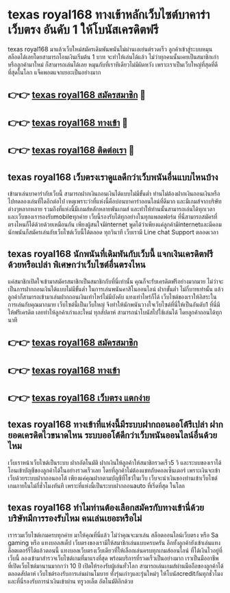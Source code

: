 # texas royal168 ทางเข้าหลักเว็บไซต์บาคาร่าเว็บตรง อันดับ 1 ให้โบนัสเครดิตฟรี

texas royal168 มาแล้วเว็บใหม่สมัครเดิมพันพนันไม่ผ่านเอเย่นต์รวดเร็ว ลูกค้าเข้าสู่ระบบหมุนสล็อตได้เลยโดยสามารถโอนเงินเริ่มต้น 1 บาท จะทำให้เล่นได้แล้ว ไม่ว่าทุกคนนั้นเคยเป็นสมาชิกเก่าหรือลูกค้ามาใหม่ ก็สามารถเล่นได้เลย หมุนกับที่เราทีเดียวไม่มีผิดหวัง เพราะเราเป็นเว็บใหญ่ที่สุดที่ดีที่สุดในโลก แจ็คพอตแจกเยอะเป็นอย่างมาก

## 👉👉 [texas royal168 สมัครสมาชิก](https://bit.ly/3Ckzg5n) 🎰
## 👉👉 [texas royal168 ทางเข้า](https://bit.ly/3Ckzg5n) 🎰
## 👉👉 [texas royal168 ติดต่อเรา](https://bit.ly/3Ckzg5n) 🎰

## texas royal168 เว็บตรงเราดูแลดีกว่าเว็บพนันอื่นแบบไหนบ้าง
เข้ามาเล่นบาคาร่ากับเว็บนี้ สามารถฝากเงินถอนเงินได้แบบไม่มีขั้นต่ำ ท่านไม่ต้องฝากเงินถอนเงินหรือไปทดลองเล่นที่ใดอีกต่อไป เหตุเพราะว่าที่แห่งนี้คือบ่อนบาคาร่าออนไลน์ที่ดีมาก และมีเกมส์จากบริษัทต่างๆหลากหลาย รวมถึงที่แห่งนี้มีเกมส์หลักหลายพันเกมส์ และทำให้ท่านนั้นสามารถเล่นได้ทุกเวลา และเว็บของเรารองรับmobileทุกค่าย เว็บนี้รองรับได้ทุกอย่างในทุกแพลตฟอร์ม ที่นี่สามารถสมัครที่ตรงไหนก็ได้ด้วยด้วยเหมือนกัน เพียงผู้สนใจมีinternet พูดได้ว่าเพียงแค่ลูกค้ามีinternetและมีคอม นักพนันก็สมัครเล่นกับเว็บไซต์เว็บนี้ได้ตลอด ทุกวินาที เว็บเรามี Line chat Support ตลอดเวลา

## texas royal168 นักพนันที่เดิมพันกับเว็บนี้ แจกเงินเครดิตฟรีด้วยหรือเปล่า พิเศษกว่าเว็บไซต์อื่นตรงไหน
แค่สมาชิกเปิดใจเข้ามาสมัครสมาชิกเป็นสมาชิกกับที่นี่เท่านั้น คุณก็จะรับเครดิตฟรีอย่างมากมาย ไม่ว่าจะเป็นการฝากถอนเงินได้แบบไม่มีขั้นต่ำ ในการเล่นพนันคาสิโนออนไลน์ ฝากขั้นต่ำ ไม่กี่บาทเท่านั้น แล้วลูกค้าก็สามารถเข้ามาเล่นฝากถอนเงินเท่าไหร่ไม่มีบังคับ แทงเท่าไหร่ก็ได้ เว็บไซต์ของเราให้อิสระในการเล่นกับคุณมากมาย เว็บไซต์นี้เป็นเว็บใหญ่ จึงทำให้นักพนันวางใจเว็บไซต์ที่นี่ให้เป็นอันดับ1 ที่นี่มีให้ฟรีเครดิต เลยทำให้ลูกค้าเก่าและใหม่ ทุกสัปดาห์ สามารถนำโบนัสไปใช้เล่นได้ โดยลูกค้าถอนได้ทุกนาที

## 👉👉 [texas royal168 สมัครสมาชิก](https://bit.ly/3Ckzg5n)
## 👉👉 [texas royal168 ทางเข้า](https://bit.ly/3Ckzg5n)
## 👉👉 [texas royal168 เว็บตรง แตกง่าย](https://bit.ly/3Ckzg5n)

## texas royal168 ทางเข้าที่แห่งนี้มีระบบฝากถอนออโต้รึเปล่า ฝากยอดเครดิตไวขนาดไหน ระบบออโต้ดีกว่าเว็บพนันออนไลน์อื่นด้วยไหม
เว็บเราหน้าเว็บไซต์เป็นระบบ ฝากอัตโนมัติ ฝากเงินให้ลูกค้าให้สมาชิกรวดเร็ว5 วิ และระบบของเราได้โอนเข้าบัญชีของลูกค้าได้ในอย่างรวดเร็วเลย โดยที่ลูกค้าไม่ต้องแชทกับคอลเซ็นเตอร์ เพราะเงินจะเข้าเว็บด้วยระบบฝากถอนออโต้ เพียงแค่คุณฝากตามบัญชีที่โชว์ในเว็บ เว็บจะนำเงินของท่านเข้าเว็บไซต์เกมภายในไม่กี่ชั่วโมงทันที เพราะที่แห่งนี้เป็นระบบฝากถอนauto ที่เริ่ดที่สุด ในโลก

## texas royal168 ทำไมท่านต้องเลือกสมัครกับทางเข้านี่ด้วย บริษัทมีการรองรับไหม คนเล่นเยอะหรือไม่
เรารวมเว็บไซต์เกมครบทุกค่าย มาให้คุณที่นี่แล้ว ไม่ว่าคุณจะมาเล่น สล็อตออนไลน์เว็บตรง หรือ Sa gaming หรือ แทงบอลสเต็ป เว็บตรงของเรามีให้สมาชิกเล่นแบบครบครัน อีกทั้งลูกค้ายังเข้าเล่นแทงล็อตเตอร์รี่ได้แล้วตอนนี้ แทงบอลเว็บตรงเว็บเดียวที่ให้เลือกเล่นครบทุกเกมส์ออนไลน์ ที่ได้เงินไวอยู่ที่เว็บนี้ ลองเข้ามาสำรวจเว็บไซต์เกมที่มาแรงที่สุด พร้อมบริการที่รวดเร็วเป็นอย่างมาก เราเป็นมืออาชีพ ที่เปิดเว็บไซต์มานานมากกว่า 10 ปี เปิดให้รองรับผู้เล่นทั่วโลก สามารถเล่นเกมส์ผ่านมือถือของลูกค้าได้ตลอดสัปดาห์ เว็บไซต์รองรับการเล่นผ่านโมบาย ทั้งรุ่นเก่าๆและรุ่นใหม่ๆ ให้โบนัสcreditกันทุกชั่วโมง และที่นี่รองรับการนำเงินเข้าผ่าน ทรูวอเล็ต อัตโนมัติอีกด้วย
